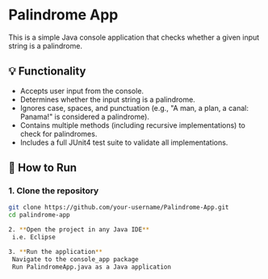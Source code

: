 # Palindrome App

This is a simple Java console application that checks whether a given input string is a palindrome.

## 💡 Functionality

- Accepts user input from the console.
- Determines whether the input string is a palindrome.
- Ignores case, spaces, and punctuation (e.g., "A man, a plan, a canal: Panama!" is considered a palindrome).
- Contains multiple methods (including recursive implementations) to check for palindromes.
- Includes a full JUnit4 test suite to validate all implementations.

## 🚀 How to Run

### 1. **Clone the repository**
   ```bash
   git clone https://github.com/your-username/Palindrome-App.git
   cd palindrome-app

2. **Open the project in any Java IDE**
	i.e. Eclipse

3. **Run the application**
	Navigate to the console_app package
	Run PalindromeApp.java as a Java application